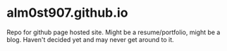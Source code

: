 # alm0st907.github.io
Repo for github page hosted site. Might be a resume/portfolio, might be a blog. Haven't decided yet and may never get around to it.